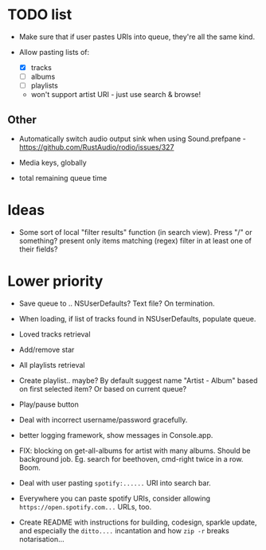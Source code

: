 # TODO list

* Make sure that if user pastes URIs into queue, they're all the same kind.

* Allow pasting lists of:
  - [x] tracks
  - [ ] albums
  - [ ] playlists
  - won't support artist URI - just use search & browse!


## Other

* Automatically switch audio output sink when using Sound.prefpane - https://github.com/RustAudio/rodio/issues/327

* Media keys, globally

* total remaining queue time

# Ideas

* Some sort of local "filter results" function (in search view).  Press "/" or something?
  present only items matching (regex) filter in at least one of their fields?


# Lower priority

* Save queue to .. NSUserDefaults? Text file?  On termination.

* When loading, if list of tracks found in NSUserDefaults, populate queue.

* Loved tracks retrieval
* Add/remove star

* All playlists retrieval
* Create playlist.. maybe? By default suggest name "Artist - Album"
  based on first selected item?  Or based on current queue?

* Play/pause button

* Deal with incorrect username/password gracefully.

* better logging framework, show messages in Console.app.

* FIX: blocking on get-all-albums for artist with many albums. Should
  be background job. Eg. search for beethoven, cmd-right twice in a
  row. Boom.

* Deal with user pasting `spotify:......` URI into search bar.

* Everywhere you can paste spotify URIs, consider allowing
  `https://open.spotify.com...` URLs, too.

* Create README with instructions for building, codesign, sparkle
  update, and especially the `ditto....` incantation and how `zip -r`
  breaks notarisation...
